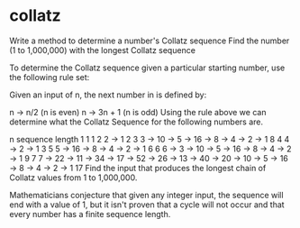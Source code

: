 # collatz

Write a method to determine a number's Collatz sequence
Find the number (1 to 1,000,000) with the longest Collatz sequence

To determine the Collatz sequence given a particular starting number, use the following rule set:

Given an input of n, the next number in is defined by:

n → n/2 (n is even)
n → 3n + 1 (n is odd)
Using the rule above we can determine what the Collatz Sequence for the following numbers are.

n	sequence	length
1	1	1
2	2 → 1	2
3	3 → 10 → 5 → 16 → 8 → 4 → 2 → 1	8
4	4 → 2 → 1	3
5	5 → 16 → 8 → 4 → 2 → 1	6
6	6 → 3 → 10 → 5 → 16 → 8 → 4 → 2 → 1	9
7	7 → 22 → 11 → 34 → 17 → 52 → 26 → 13 → 40 → 20 → 10 → 5 → 16 → 8 → 4 → 2 → 1	17
Find the input that produces the longest chain of Collatz values from 1 to 1,000,000.

Mathematicians conjecture that given any integer input, the sequence will end with a value of 1, but it isn't proven that a cycle
will not occur and that every number has a finite sequence length.
